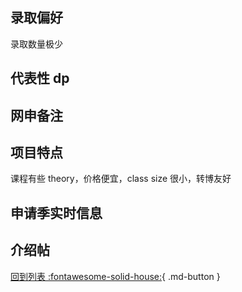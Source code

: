 ## 录取偏好

录取数量极少

## 代表性 dp

## 网申备注

## 项目特点

课程有些 theory，价格便宜，class size 很小，转博友好

## 申请季实时信息

## 介绍帖

[回到列表 :fontawesome-solid-house:](grade.md){ .md-button }
